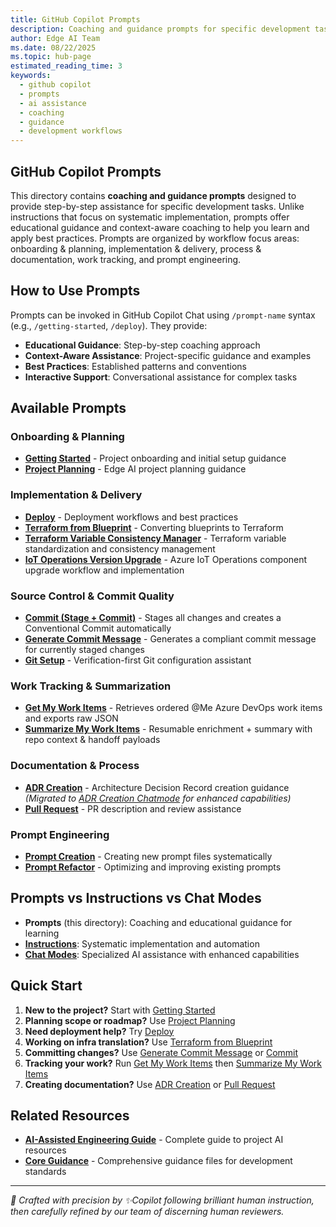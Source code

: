 ```yaml
---
title: GitHub Copilot Prompts
description: Coaching and guidance prompts for specific development tasks that provide step-by-step assistance and context-aware support
author: Edge AI Team
ms.date: 08/22/2025
ms.topic: hub-page
estimated_reading_time: 3
keywords:
  - github copilot
  - prompts
  - ai assistance
  - coaching
  - guidance
  - development workflows
---
```


## GitHub Copilot Prompts

This directory contains **coaching and guidance prompts** designed to provide step-by-step assistance for specific development tasks. Unlike instructions that focus on systematic implementation, prompts offer educational guidance and context-aware coaching to help you learn and apply best practices. Prompts are organized by workflow focus areas: onboarding & planning, implementation & delivery, process & documentation, work tracking, and prompt engineering.

## How to Use Prompts

Prompts can be invoked in GitHub Copilot Chat using `/prompt-name` syntax (e.g., `/getting-started`, `/deploy`). They provide:

- **Educational Guidance**: Step-by-step coaching approach
- **Context-Aware Assistance**: Project-specific guidance and examples
- **Best Practices**: Established patterns and conventions
- **Interactive Support**: Conversational assistance for complex tasks

## Available Prompts

### Onboarding & Planning

- **[Getting Started](./getting-started.prompt.md)** - Project onboarding and initial setup guidance
- **[Project Planning](./edge-ai-project-planning.prompt.md)** - Edge AI project planning guidance

### Implementation & Delivery

- **[Deploy](./deploy.prompt.md)** - Deployment workflows and best practices
- **[Terraform from Blueprint](./terraform-from-blueprint.prompt.md)** - Converting blueprints to Terraform
- **[Terraform Variable Consistency Manager](./tf-variable-consistency-manager.prompt.md)** - Terraform variable standardization and consistency management
- **[IoT Operations Version Upgrade](./iotops-version-upgrade.prompt.md)** - Azure IoT Operations component upgrade workflow and implementation

### Source Control & Commit Quality

- **[Commit (Stage + Commit)](./commit.prompt.md)** - Stages all changes and creates a Conventional Commit automatically
- **[Generate Commit Message](./gen-commit-message.prompt.md)** - Generates a compliant commit message for currently staged changes
- **[Git Setup](./git-setup.prompt.md)** - Verification-first Git configuration assistant

### Work Tracking & Summarization

- **[Get My Work Items](./get-my-work-items.prompt.md)** - Retrieves ordered @Me Azure DevOps work items and exports raw JSON
- **[Summarize My Work Items](./summarize-my-work-items.prompt.md)** - Resumable enrichment + summary with repo context & handoff payloads

### Documentation & Process

- **[ADR Creation](./adr-create.prompt.md)** - Architecture Decision Record creation guidance *(Migrated to [ADR Creation Chatmode](../chatmodes/adr-creation.chatmode.md) for enhanced capabilities)*
- **[Pull Request](./pull-request.prompt.md)** - PR description and review assistance

### Prompt Engineering

- **[Prompt Creation](./prompt-new.prompt.md)** - Creating new prompt files systematically
- **[Prompt Refactor](./prompt-refactor.prompt.md)** - Optimizing and improving existing prompts

## Prompts vs Instructions vs Chat Modes

- **Prompts** (this directory): Coaching and educational guidance for learning
- **[Instructions](../instructions/README.md)**: Systematic implementation and automation
- **[Chat Modes](../chatmodes/README.md)**: Specialized AI assistance with enhanced capabilities

## Quick Start

1. **New to the project?** Start with [Getting Started](./getting-started.prompt.md)
2. **Planning scope or roadmap?** Use [Project Planning](./edge-ai-project-planning.prompt.md)
3. **Need deployment help?** Try [Deploy](./deploy.prompt.md)
4. **Working on infra translation?** Use [Terraform from Blueprint](./terraform-from-blueprint.prompt.md)
5. **Committing changes?** Use [Generate Commit Message](./gen-commit-message.prompt.md) or [Commit](./commit.prompt.md)
6. **Tracking your work?** Run [Get My Work Items](./get-my-work-items.prompt.md) then [Summarize My Work Items](./summarize-my-work-items.prompt.md)
7. **Creating documentation?** Use [ADR Creation](./adr-create.prompt.md) or [Pull Request](./pull-request.prompt.md)

## Related Resources

- **[AI-Assisted Engineering Guide](../../docs/contributing/ai-assisted-engineering.md)** - Complete guide to project AI resources
- **[Core Guidance](../../copilot/)** - Comprehensive guidance files for development standards

---

<!-- markdownlint-disable MD036 -->
*🤖 Crafted with precision by ✨Copilot following brilliant human instruction,
then carefully refined by our team of discerning human reviewers.*
<!-- markdownlint-enable MD036 -->
